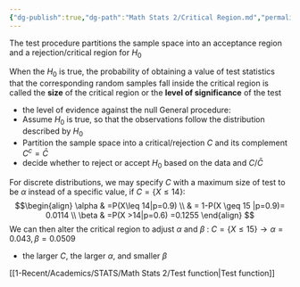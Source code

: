 ```yaml
---
{"dg-publish":true,"dg-path":"Math Stats 2/Critical Region.md","permalink":"/math-stats-2/critical-region/","created":"2025-03-04T19:56:58.135-05:00","updated":"2025-07-07T17:32:42.373-04:00"}
---
```


The test procedure partitions the sample space into an acceptance region and a rejection/critical region for $H_{0}$

When the $H_{0}$ is true, the probability of obtaining a value of test statistics that the corresponding random samples fall inside the critical region is called the **size** of the critical region or the **level of significance** of the test
- the level of evidence against the null
General procedure:
- Assume $H_{0}$ is true, so that the observations follow the distribution described by $H_{0}$
- Partition the sample space into a critical/rejection $C$ and its complement $C^c=\bar{C}$
- decide whether to reject or accept $H_{0}$ based on the data and $C/\bar{C}$

For discrete distributions, we may specify $C$ with a maximum size of test to be $\alpha$ instead of a specific value, if $C=\{X\leq 14\}:$
$$\begin{align}
\alpha & =P(X\leq 14|p=0.9) \\
 & = 1-P(X \geq 15 |p=0.9)= 0.0114 \\
\beta  & =P(X >14|p=0.6) =0.1255
\end{align}
$$
We can then alter the critical region to adjust $\alpha$ and $\beta$ : $C=\{X \leq 15\}\to \alpha=0.043, \beta=0.0509$
- the larger $C$, the larger $\alpha$, and smaller $\beta$


[[1-Recent/Academics/STATS/Math Stats 2/Test function\|Test function]]


